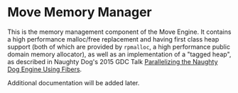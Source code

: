 # Move Memory Manager

This is the memory management component of the Move Engine.  It contains a high performance malloc/free replacement and having first class heap support (both of which are provided by `rpmalloc`, a high performance public domain memory allocator), as well as an implementation of a "tagged heap", as described in Naughty Dog's 2015 GDC Talk [Parallelizing the Naughty Dog Engine Using Fibers](https://www.gdcvault.com/play/1022186/Parallelizing-the-Naughty-Dog-Engine).

Additional documentation will be added later.